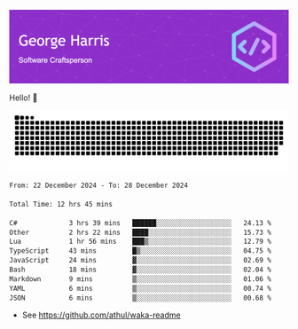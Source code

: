 ![img](./assets/github-header.png)

Hello! :wave:

<div align="center">
  <img  src="https://raw.githubusercontent.com/1999AZZAR/1999AZZAR/readme/resources/grid-snake.svg" alt="snake" />
</div>

<!--START_SECTION:waka-->

```txt
From: 22 December 2024 - To: 28 December 2024

Total Time: 12 hrs 45 mins

C#             3 hrs 39 mins   ██████░░░░░░░░░░░░░░░░░░░   24.13 %
Other          2 hrs 22 mins   ████░░░░░░░░░░░░░░░░░░░░░   15.73 %
Lua            1 hr 56 mins    ███▒░░░░░░░░░░░░░░░░░░░░░   12.79 %
TypeScript     43 mins         █▒░░░░░░░░░░░░░░░░░░░░░░░   04.75 %
JavaScript     24 mins         ▓░░░░░░░░░░░░░░░░░░░░░░░░   02.69 %
Bash           18 mins         ▓░░░░░░░░░░░░░░░░░░░░░░░░   02.04 %
Markdown       9 mins          ▒░░░░░░░░░░░░░░░░░░░░░░░░   01.06 %
YAML           6 mins          ▒░░░░░░░░░░░░░░░░░░░░░░░░   00.74 %
JSON           6 mins          ▒░░░░░░░░░░░░░░░░░░░░░░░░   00.68 %
```

<!--END_SECTION:waka-->

- See <https://github.com/athul/waka-readme>
